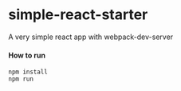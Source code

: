 # simple-react-starter
A very simple react app with webpack-dev-server

#### How to run

```
npm install
npm run
```

